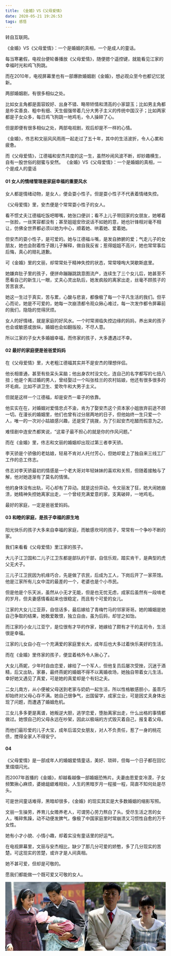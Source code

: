 ```yaml
---
title: 《金婚》VS《父母爱情》
date: 2020-05-21 19:26:53
tags: 感悟
---
```


转自互联网。

《金婚》VS《父母爱情》：一个是婚姻的真相，一个是成人的童话。

每当寒暑假，电视台便轮番播放《父母爱情》，随便摁个遥控键，就能看见江家的幸福时光和鸡飞狗跳。

而在2010年，电视屏幕里也有一部爆款婚姻剧《金婚》，想必观众至今也都记忆犹新。

两部婚姻剧，有很多相似之处。

比如女主角都是面容姣好、出身不错、略带矫情和清高的小家碧玉；比如男主角都是朴实善良、粗中有细、天生倔强带着几分大男子主义的传统中国汉子；比如两家都是子女众多，每日鸡飞狗跳一地鸡毛，令人操碎了心。

但是即便有很多相似之处，两部电视剧，观后却是不一样的心情。

《金婚》，佟志和文丽风风雨雨一起走过了五十年，其中的生活波折，令人心累和疲惫。

而《父母爱情》，江德福和安杰共度的这一生，虽然吵闹风波不断，却妙趣横生，自有一股世俗的甜蜜与安然。
《金婚》VS《父母爱情》：一个是婚姻的真相，一个是成人的童话

#### 01 女人的情绪管理是家庭幸福的重要风水
女人都是情绪动物，是女人，便会耍小性子。但是耍小性子不代表着情绪失控。

《父母爱情》里，安杰便是个常常耍小性子的女人。

看不惯丈夫江德福吃饭吧唧嘴，她张口便训；看不上儿子带回家的女朋友，她嘟着一张脸，一丝笑容都没有；甚至姐姐安欣说话不如她的意，她也针锋相对毫不相让，仿佛全世界都必须以她为中心，顺着她、哄着她、爱着她。

但安杰的耍小性子，是可爱的。她与江德福斗嘴，是发自肺腑的爱；气走儿子的女朋友，她也会耐着性子跟儿子解释，做自我反省；惹得姐姐不高兴，她也常常事后后悔，真心的赔礼道歉。

可《金婚》里的文丽，却常常处于精神失控的状态，常常嚎啕大哭歇斯底里。

她嫌弃肚子里的孩子，便拼命蹦蹦跳跳意图流产，连续生了三个女儿后，她甚至不愿看自己的新生儿一眼，丈夫心灵出轨后，她发疯般的离家出走，丝毫不顾孩子的苦苦哀求。

她这一生过于真实，苦与累，心酸与悲哀，都像极了每一个平凡生活的我们。但平心而论，她是不可爱的，她每一次崩溃都令观众揪心难过，每一次发作都令屏幕前的我们，隐隐的觉得厌烦。

女人的好情绪，就是家庭的好风水。一个时常濒临失控边缘的妈妈，养出来的孩子也会或敏感或放纵，婚姻也会如翻版般，不尽人意。

所以江家的子女大多婚姻幸福，而佟家的孩子，大多遭遇过不幸。

#### 02 最好的家庭便是爸爸爱妈妈
在《父母爱情》里，大老粗江德福其实并不是安杰的理想伴侣。

他长相普通，甚至有些呆头呆脑；他出身农村没文化，连自己的名字都写的七扭八扭；他是个离过婚的男人，曾经娶过一个叫张桂兰的农村姑娘，他还有很多很多的坏毛病，比如不讲卫生、爱吹牛和大男子主义。

但就是这样一个江德福，却是安杰一辈子的依靠。

他实实在在，对婚姻对爱情忠贞不渝，肯为了娶安杰这个资本家小姐放弃前途不顾一切。在漫长的婚姻里，他们也曾有过分居两地的日子，但他始终一生只爱一个人，唯一的一次对小姑娘感兴趣，还是受了挑拨，为了引起安杰吃醋而假意为之。

难怪剧中连安杰都笑说，“这辈子最不担心的就是你的作风问题。”

而在《金婚》里，佟志和文丽的婚姻却出现过第三者李天骄。

李天骄是个骄傲的老姑娘，轻易不肯对人托付芳心，但她却爱上了独自来三线工厂工作的总工佟志。

佟志对李天骄最初的情感是一个老大哥对年轻妹妹的喜欢和关照，但随着接触与了解，他对她逐渐有了莫名的情愫。

他的身体没有出轨，可心却有了异动。就是这份异动，令文丽发了狂，她大闹她崩溃，她精神失控她离家出走，一个曾经充满爱意的家，支离破碎，一地鸡毛。

最好的家庭，一定是爸爸爱妈妈。

#### 03 和睦的家庭，是孩子幸福的原生地
阳光快乐的孩子大多来自幸福的家庭，而敏感坎坷的孩子，常常有一个争吵不断的家。

我们来看看《父母爱情》里江家的孩子。

大儿子江卫国和二儿子江卫东都是部队的干部，自信乐观，踏实肯干，是典型的虎父无犬子。

三儿子江卫民因为机缘巧合，先是做了农民，后成为工人，下岗后开了一家茶馆。他是江家所有儿女中混的最差的一个，老婆也是个小市民。

但是他是个乐天派，虽然从小无才无能，但是也无忧无虑，成家后虽然有一段啃老的岁月，但夫妻感情看起来也很稳定，而且有个可爱的女儿。

江家的大女儿江亚菲，自信话多，最后嫁给了青梅竹马的邻家哥哥。她的婚姻是她自己争取的结果，她敢爱敢恨，独立自由，虽为后妈，却甘之如饴。

而江家的小女儿江亚宁，是位很有才华的作家，她嫁给了颇有才干的孟司令，生活很是幸福。

江家的儿女自小在一个充满爱的家庭里长大，成年后也大多过着快乐美好的生活。

而在《金婚》里佟家的孩子，便显着格外令人揪心了。

大女儿燕妮，少年时自由恋爱，嫁给了一个军人，但他复员后屡次受挫，沉迷于酒精，后又出轨，家暴，最终燕妮的婚姻不得不以离婚收场，她独自带着女儿生活。幸好她又遇见了真爱，可是她的真爱却是个有妇之夫。

二女儿南方，从小便被父母送到老家与奶奶一起生活，所以性格敏感胆小，虽乖巧却始终对父母心存不满。她自己很争气，出国留学，成家立业，可是因丈夫身体出现了问题，而遭遇了婚姻危机。

三女儿多多更是离谱，她叛逆大胆，逃学恋爱，堕胎离家出走，什么出格的事情都做过。她恨自己的父母永远在吵架，因此以极端的方式毁灭着自己，报复着父母。

而他们最珍爱的儿子大宝，成年后滥交女朋友，对人不负责任，惹了一身的桃花债，搅得全家人不得安宁。

#### 04
《父母爱情》是一部成年人的婚姻爱情童话，美好、琐碎，但每一个日子都在回忆里熠熠闪光。

而2007年首播的《金婚》，却越看越像一部婚姻恐怖片。夫妻由恩爱变冷漠，子女频繁揪心麻烦，婆媳龃龉难相处，人生的黑暗岁月一程接一程，简直不知何处是尽头。

可是世间童话难得，黑暗却很多，《金婚》的现实其实是大多数婚姻的缩影写照。

文丽一生操劳，养育儿女赡养老人，可谓劳心劳力熬白了头。受尽生活之苦的女人，嘴碎焦躁，动不动便发脾气，像极了中国家庭里时常崩溃又习惯性自愈的万千女性。

她有小才小貌、小情小趣，却着实没有童话里的好运气。

在电视屏幕里，文丽与安杰相比，缺少了那几分可爱的娇憨，多了几分现实的苦楚。可这现实的苦楚，或许才是人间真相。

她不甚可爱，但却是可敬的。

愿我们都能做一个既可爱又可敬的女人。


<div align=center>

![](/img/jinhunfumu.png)

</div>

